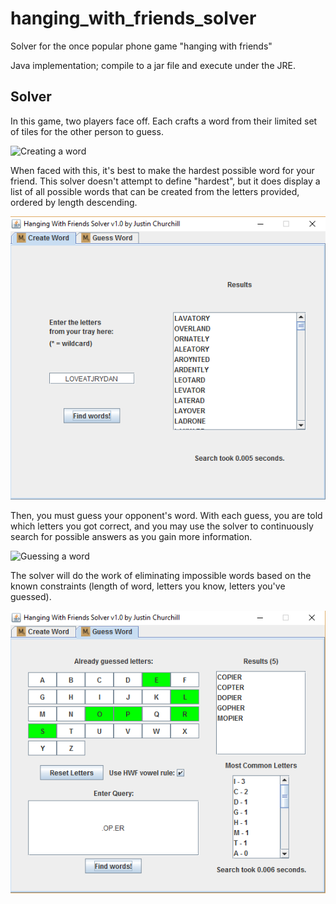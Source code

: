 # hanging_with_friends_solver
Solver for the once popular phone game "hanging with friends"

Java implementation; compile to a jar file and execute under the JRE.

## Solver

In this game, two players face off. Each crafts a word from their limited set of tiles for the other person to guess.

![Creating a word](readme_imgs/hwf_createword.png)

When faced with this, it's best to make the hardest possible word for your friend. This solver doesn't attempt to define "hardest", but it does display a list of all possible words that can be created from the letters provided, ordered by length descending.

![Creating a word with the solver](readme_imgs/hwf_solver_createword.png)

Then, you must guess your opponent's word. With each guess, you are told which letters you got correct, and you may use the solver to continuously search for possible answers as you gain more information.

![Guessing a word](readme_imgs/hwf_guessword.png)

The solver will do the work of eliminating impossible words based on the known constraints (length of word, letters you know, letters you've guessed).

![Guessing a word with the solver](readme_imgs/hwf_solver_guessword.png)
